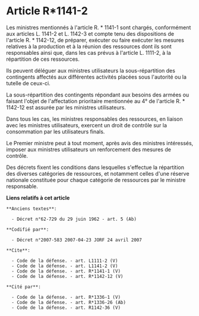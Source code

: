 # Article R*1141-2

Les ministres mentionnés à l'article R. * 1141-1 sont chargés, conformément aux articles L. 1141-2 et L. 1142-3 et compte
tenu des dispositions de l'article R. * 1142-12, de préparer, exécuter ou faire exécuter les mesures relatives à la
production et à la réunion des ressources dont ils sont responsables ainsi que, dans les cas prévus à l'article L. 1111-2, à
la répartition de ces ressources. 

Ils peuvent déléguer aux ministres utilisateurs la sous-répartition des contingents affectés aux différentes activités
placées sous l'autorité ou la tutelle de ceux-ci. 

La sous-répartition des contingents répondant aux besoins des armées ou faisant l'objet de l'affectation prioritaire
mentionnée au 4° de l'article R. * 1142-12 est assurée par les ministres utilisateurs. 

Dans tous les cas, les ministres responsables des ressources, en liaison avec les ministres utilisateurs, exercent un droit
de contrôle sur la consommation par les utilisateurs finals. 

Le Premier ministre peut à tout moment, après avis des ministres intéressés, imposer aux ministres utilisateurs un
renforcement des mesures de contrôle. 

Des décrets fixent les conditions dans lesquelles s'effectue la répartition des diverses catégories de ressources, et
notamment celles d'une réserve nationale constituée pour chaque catégorie de ressources par le ministre responsable.

**Liens relatifs à cet article**

	**Anciens textes**:

	  - Décret n°62-729 du 29 juin 1962 - art. 5 (Ab)

	**Codifié par**:

	  - Décret n°2007-583 2007-04-23 JORF 24 avril 2007

	**Cite**:

	  - Code de la défense. - art. L1111-2 (V)
	  - Code de la défense. - art. L1141-2 (V)
	  - Code de la défense. - art. R*1141-1 (V)
	  - Code de la défense. - art. R*1142-12 (V)

	**Cité par**:

	  - Code de la défense. - art. R*1336-1 (V)
	  - Code de la défense. - art. R*1336-26 (Ab)
	  - Code de la défense. - art. R1142-36 (V)

